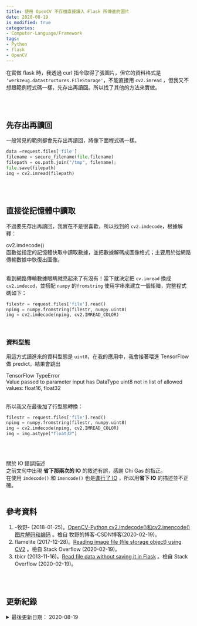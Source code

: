 ```yaml
---
title: 使用 OpenCV 不存檔直接讀入 Flask 所傳進的圖片
date: 2020-08-19
is_modified: true
categories:
- Computer-Language/Framework
tags:
- Python
- flask
- OpenCV
--- 
```


在實做 flask 時，我透過 curl 指令取得了張圖片，但它的資料格式是 `'werkzeug.datastructures.FileStorage'`，不能直接用 `cv2.imread` ，但我又不想跟範例程式碼一樣，先存出再讀回。所以找了其他的方法來實做。

<!--more-->
<br><br> 

## 先存出再讀回
一般常見的範例都會先存出再讀回，將像下面程式碼一樣。

```python
data =request.files['file']
filename = secure_filename(file.filename) 
filepath = os.path.join("/tmp", filename);
file.save(filepath)
img = cv2.imread(filepath)
```

<br><br> 

## 直接從記憶體中讀取
不過要先存出再讀回，我實在不是很喜歡，所以找到的 `cv2.imdecode`，根據解釋：

<div class="alert info"> 
<div class="head">cv2.imdecode()</div>
函數從指定的記憶體快取中讀取數據，並把數據解碼成圖像格式；主要用於從網路傳輸數據中恢復出圖像。
</div>

<br> 看到<span class="highlighting">網路傳輸數據</span>眼睛就亮起來了有沒有！當下就決定把 `cv.imread` 換成 `cv2.imdecod`，並搭配 `numpy` 的`fromstring` 使用字串來建立一個矩陣，完整程式碼如下：

```python
filestr = request.files['file'].read()
npimg = numpy.fromstring(filestr, numpy.uint8)
img = cv2.imdecode(npimg, cv2.IMREAD_COLOR)
```
<br>

### 資料型態
用這方式讀進來的資料型態是 `uint8`，在我的應用中，我會接著喂進 TensorFlow 做 predict，結果會跳出

<div class="alert danger"> 
<div class="head">TensorFlow TypeError</div>
Value passed to parameter input has DataType uint8 not in list of allowed values: float16, float32
</div>


<br> 所以我又在最後加了行型態轉換：


```python
filestr = request.files['file'].read()
npimg = numpy.fromstring(filestr, numpy.uint8)
img = cv2.imdecode(npimg, cv2.IMREAD_COLOR)
img = img.astype("float32")
```

<br><br>

<div class="alert danger"> 
<div class="head">關於 IO 錯誤描述</div>
之前文句中出現 <b>省下那兩次的 IO</b> 的敘述有誤，感謝 Chi Gas 的指正。<br>
在使用 <code class="language-plaintext highlighter-rouge">imdecode()</code> 和 <code class="language-plaintext highlighter-rouge">imencode()</code> 也是<a href="https://github.com/opencv/opencv/blob/8d78400052c9e6b60374364163f234790251b8fb/modules/imgcodecs/src/loadsave.cpp#L758">進行了 IO</a> ，所以用<b>省下 IO</b> 的描述並不正確。
</div>
 

<br>

## 參考資料 
1.  -牧野- (2018-01-25)。[OpenCV-Python cv2.imdecode()和cv2.imencode() 图片解码和编码](https://blog.csdn.net/dcrmg/article/details/79155233) 。檢自 牧野的博客-CSDN博客(2020-02-19)。
2. flamelite (2017-12-28)。[Reading image file (file storage object) using CV2](https://stackoverflow.com/questions/47515243/reading-image-file-file-storage-object-using-cv2) 。檢自 Stack Overflow (2020-02-19)。
3. tbicr (2013-11-16)。[Read file data without saving it in Flask](https://stackoverflow.com/questions/20015550/read-file-data-without-saving-it-in-flask) 。檢自 Stack Overflow (2020-02-19)。


<br><br> 

## 更新紀錄
<details>
  <summary>最後更新日期： 2020-08-19</summary>
  <ul class="timestamp">
    　<li>2020-08-19 更新 修正錯誤描述</li>
    　<li>2020-02-19 發布</li>
  </ul>
</details>